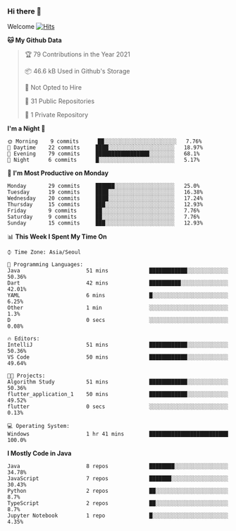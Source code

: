 ### Hi there 👋 

Welcome [![Hits](https://hits.seeyoufarm.com/api/count/incr/badge.svg?url=https%3A%2F%2Fgithub.com%2Fharry4455&count_bg=%2379C83D&title_bg=%23555555&icon=&icon_color=%23E7E7E7&title=hits&edge_flat=false)](https://hits.seeyoufarm.com)


<!--
**harry4455/harry4455** is a ✨ _special_ ✨ repository because its `README.md` (this file) appears on your GitHub profile.

Here are some ideas to get you started:

- 🔭 I’m currently working on ...
- 🌱 I’m currently learning ...
- 👯 I’m looking to collaborate on ...
- 🤔 I’m looking for help with ...
- 💬 Ask me about ...
- 📫 How to reach me: ...
- 😄 Pronouns: ...
- ⚡ Fun fact: ...
-->

<!--START_SECTION:waka-->
**🐱 My Github Data** 

> 🏆 79 Contributions in the Year 2021
 > 
> 📦 46.6 kB Used in Github's Storage 
 > 
> 🚫 Not Opted to Hire
 > 
> 📜 31 Public Repositories 
 > 
> 🔑 1 Private Repository 
 > 
**I'm a Night 🦉** 

```text
🌞 Morning    9 commits      ██░░░░░░░░░░░░░░░░░░░░░░░   7.76% 
🌆 Daytime    22 commits     ████░░░░░░░░░░░░░░░░░░░░░   18.97% 
🌃 Evening    79 commits     █████████████████░░░░░░░░   68.1% 
🌙 Night      6 commits      █░░░░░░░░░░░░░░░░░░░░░░░░   5.17%

```
📅 **I'm Most Productive on Monday** 

```text
Monday       29 commits     ██████░░░░░░░░░░░░░░░░░░░   25.0% 
Tuesday      19 commits     ████░░░░░░░░░░░░░░░░░░░░░   16.38% 
Wednesday    20 commits     ████░░░░░░░░░░░░░░░░░░░░░   17.24% 
Thursday     15 commits     ███░░░░░░░░░░░░░░░░░░░░░░   12.93% 
Friday       9 commits      ██░░░░░░░░░░░░░░░░░░░░░░░   7.76% 
Saturday     9 commits      ██░░░░░░░░░░░░░░░░░░░░░░░   7.76% 
Sunday       15 commits     ███░░░░░░░░░░░░░░░░░░░░░░   12.93%

```


📊 **This Week I Spent My Time On** 

```text
⌚︎ Time Zone: Asia/Seoul

💬 Programming Languages: 
Java                     51 mins             ████████████░░░░░░░░░░░░░   50.36% 
Dart                     42 mins             ██████████░░░░░░░░░░░░░░░   42.01% 
YAML                     6 mins              █░░░░░░░░░░░░░░░░░░░░░░░░   6.25% 
Other                    1 min               ░░░░░░░░░░░░░░░░░░░░░░░░░   1.3% 
D                        0 secs              ░░░░░░░░░░░░░░░░░░░░░░░░░   0.08%

🔥 Editors: 
IntelliJ                 51 mins             ████████████░░░░░░░░░░░░░   50.36% 
VS Code                  50 mins             ████████████░░░░░░░░░░░░░   49.64%

🐱‍💻 Projects: 
Algorithm Study          51 mins             ████████████░░░░░░░░░░░░░   50.36% 
flutter_application_1    50 mins             ████████████░░░░░░░░░░░░░   49.52% 
flutter                  0 secs              ░░░░░░░░░░░░░░░░░░░░░░░░░   0.13%

💻 Operating System: 
Windows                  1 hr 41 mins        █████████████████████████   100.0%

```

**I Mostly Code in Java** 

```text
Java                     8 repos             ████████░░░░░░░░░░░░░░░░░   34.78% 
JavaScript               7 repos             ███████░░░░░░░░░░░░░░░░░░   30.43% 
Python                   2 repos             ██░░░░░░░░░░░░░░░░░░░░░░░   8.7% 
TypeScript               2 repos             ██░░░░░░░░░░░░░░░░░░░░░░░   8.7% 
Jupyter Notebook         1 repo              █░░░░░░░░░░░░░░░░░░░░░░░░   4.35%

```



<!--END_SECTION:waka-->
